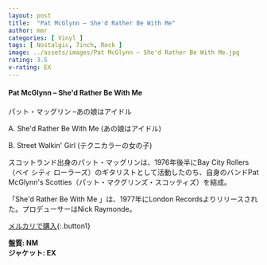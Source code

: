 ```yaml
---
layout: post
title:  "Pat McGlynn – She'd Rather Be With Me"
author: mmr
categories: [ Vinyl ]
tags: [ Nostalgic, 7inch, Rock ]
image: ../assets/images/Pat McGlynn – She'd Rather Be With Me.jpg
rating: 3.5
v-rating: EX
---
```


#### Pat McGlynn – She'd Rather Be With Me

パット・マッグリン –あの娘はアイドル

A. She'd Rather Be With Me (あの娘はアイドル)

B. Street Walkin' Girl (テクニカラーの女の子)

スコットランド出身のパット・マッグリンは、1976年後半にBay City Rollers（ベイ シティ ローラーズ）のギタリストとして活動したのち、自身のバンドPat McGlynn's Scotties（パット・マクグリンズ・スコッティズ）を結成。

「She'd Rather Be With Me 」は、1977年にLondon Recordsよりリリースされた。プロデューサーはNick Raymonde。

[メルカリで購入](https://jp.mercari.com/item/m46039365171?afid=6142608987){:.button1}

<div class="mt-4 mb-4 d-flex align-items-center">
<strong class="mr-1">盤質: NM</strong>
</div>
<div class="mt-4 mb-4 d-flex align-items-center">
<strong class="mr-1">ジャケット: EX</strong>
</div>
